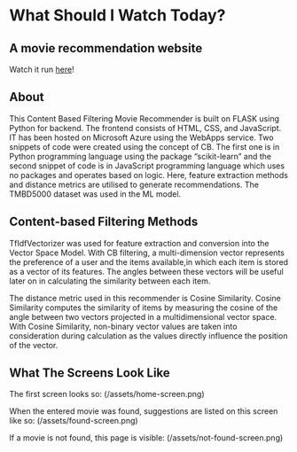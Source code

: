 # What Should I Watch Today?
## A movie recommendation website

Watch it run [here](https://what-should-i-watch.azurewebsites.net/)!

## About
This Content Based Filtering Movie Recommender is built on FLASK using Python for backend. The frontend consists of HTML, CSS, and JavaScript. IT has been hosted on Microsoft Azure using the WebApps service. Two snippets of code were created using the concept of CB. The first one is in Python programming language using the package “scikit-learn” and the second snippet of code is 
in JavaScript programming language which uses no packages and operates based on logic. Here, feature extraction methods and distance metrics are utilised to generate recommendations. 
The TMBD5000 dataset was used in the ML model.

## Content-based Filtering Methods
TfIdfVectorizer was used for feature extraction and conversion into the Vector Space Model. With CB filtering, a multi-dimension vector represents the preference of a user and the items available,in which each item is stored as a vector of its features. The angles between these vectors will be useful 
later on in calculating the similarity between each item.

The distance metric used in this recommender is Cosine Similarity. Cosine Similarity computes the similarity of items by measuring the cosine of the angle between two vectors projected in a multidimensional vector space. With Cosine Similarity, non-binary vector values are taken into consideration during calculation as the values directly influence the position of the vector.

## What The Screens Look Like
The first screen looks so:
(/assets/home-screen.png)

When the entered movie was found, suggestions are listed on this screen like so:
(/assets/found-screen.png)

If a movie is not found, this page is visible:
(/assets/not-found-screen.png)

